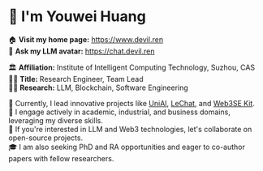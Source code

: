 # 🤗 I'm Youwei Huang

🏠 **Visit my home page:** <https://www.devil.ren>  
🤖 **Ask my LLM avatar:** <https://chat.devil.ren>

🏛️ **Affiliation:** Institute of Intelligent Computing Technology, Suzhou, CAS  
👨‍💻 **Title:** Research Engineer, Team Lead  
👨‍🔬 **Research:** LLM, Blockchain, Software Engineering

💼 Currently, I lead innovative projects like [UniAI](https://github.com/uniai-lab/uniai), [LeChat](https://github.com/uniai-lab/lechat-pro), and [Web3SE Kit](https://github.com/web3se-lab/web3-sekit).  
🔬 I engage actively in academic, industrial, and business domains, leveraging my diverse skills.  
🤝 If you're interested in LLM and Web3 technologies, let's collaborate on open-source projects.  
🎓 I am also seeking PhD and RA opportunities and eager to co-author papers with fellow researchers.
